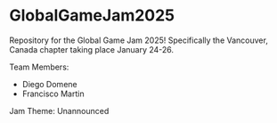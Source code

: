 # GlobalGameJam2025
Repository for the Global Game Jam 2025! Specifically the Vancouver, Canada chapter taking place January 24-26.

Team Members:
- Diego Domene
- Francisco Martin

Jam Theme: Unannounced
